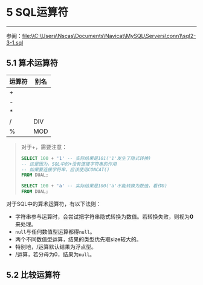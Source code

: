 # 5 SQL运算符

*****

参阅：<file:\\C:\Users\Nscas\Documents\Navicat\MySQL\Servers\conn1\sql2-3-1.sql>

## 5.1 算术运算符

| 运算符 | 别名 |
| --- | --- |
| + | |
| - | |
| * | |
| / | DIV |
| % | MOD |

> 对于+，需要注意：
>
> ```sql
> SELECT 100 + '1' -- 实际结果是101('1'发生了隐式转换)
> -- 这是因为，SQL中的+没有连接字符串的作用
> -- 如果要连接字符串，应该使用CONCAT()
> FROM DUAL;
>
> SELECT 100 + 'a' -- 实际结果是100('a'不能转换为数值，看作0)
> FROM DUAL;
> ```
>

对于SQL中的算术运算符，有以下法则：

* 字符串参与运算时，会尝试把字符串隐式转换为数值。若转换失败，则视为**0**来处理。
* `null`与任何数值型运算都得`null`。
* 两个不同数值型运算，结果的类型优先取size较大的。
 * 特别地，/运算默认结果为浮点型。
* /运算，若分母为0，结果为`null`。

## 5.2 比较运算符